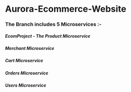 # Aurora-Ecommerce-Website

### The Branch includes 5 Microservices :-
##### EcomProject - The Product Microservice
##### Merchant Microservice
##### Cart Microservice
##### Orders Microservice
##### Users Microservice
